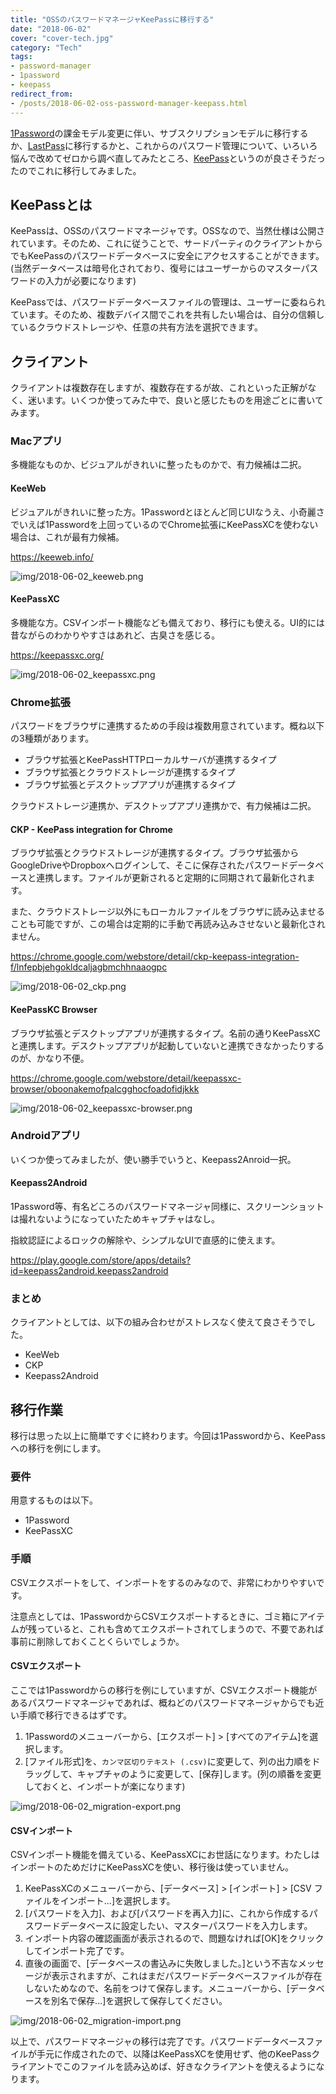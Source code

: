 ```yaml
---
title: "OSSのパスワードマネージャKeePassに移行する"
date: "2018-06-02"
cover: "cover-tech.jpg"
category: "Tech"
tags:
- password-manager
- 1password
- keepass
redirect_from:
- /posts/2018-06-02-oss-password-manager-keepass.html
---
```


[1Password](https://1password.com/)の課金モデル変更に伴い、サブスクリプションモデルに移行するか、[LastPass](https://www.lastpass.com/ja)に移行するかと、これからのパスワード管理について、いろいろ悩んで改めてゼロから調べ直してみたところ、[KeePass](https://keepass.info/)というのが良さそうだったのでこれに移行してみました。


## KeePassとは
KeePassは、OSSのパスワードマネージャです。OSSなので、当然仕様は公開されています。そのため、これに従うことで、サードパーティのクライアントからでもKeePassのパスワードデータベースに安全にアクセスすることができます。(当然データベースは暗号化されており、復号にはユーザーからのマスターパスワードの入力が必要になります)

KeePassでは、パスワードデータベースファイルの管理は、ユーザーに委ねられています。そのため、複数デバイス間でこれを共有したい場合は、自分の信頼しているクラウドストレージや、任意の共有方法を選択できます。


## クライアント
クライアントは複数存在しますが、複数存在するが故、これといった正解がなく、迷います。いくつか使ってみた中で、良いと感じたものを用途ごとに書いてみます。


### Macアプリ
多機能なものか、ビジュアルがきれいに整ったものかで、有力候補は二択。


#### KeeWeb
ビジュアルがきれいに整った方。1Passwordとほとんど同じUIなうえ、小奇麗さでいえば1Passwordを上回っているのでChrome拡張にKeePassXCを使わない場合は、これが最有力候補。

https://keeweb.info/

![img/2018-06-02_keeweb.png](img/2018-06-02_keeweb.png)


#### KeePassXC
多機能な方。CSVインポート機能なども備えており、移行にも使える。UI的には昔ながらのわかりやすさはあれど、古臭さを感じる。

https://keepassxc.org/

![img/2018-06-02_keepassxc.png](img/2018-06-02_keepassxc.png)


### Chrome拡張
パスワードをブラウザに連携するための手段は複数用意されています。概ね以下の3種類があります。

- ブラウザ拡張とKeePassHTTPローカルサーバが連携するタイプ
- ブラウザ拡張とクラウドストレージが連携するタイプ
- ブラウザ拡張とデスクトップアプリが連携するタイプ

クラウドストレージ連携か、デスクトップアプリ連携かで、有力候補は二択。


#### CKP - KeePass integration for Chrome
ブラウザ拡張とクラウドストレージが連携するタイプ。ブラウザ拡張からGoogleDriveやDropboxへログインして、そこに保存されたパスワードデータベースと連携します。ファイルが更新されると定期的に同期されて最新化されます。

また、クラウドストレージ以外にもローカルファイルをブラウザに読み込ませることも可能ですが、この場合は定期的に手動で再読み込みさせないと最新化されません。

https://chrome.google.com/webstore/detail/ckp-keepass-integration-f/lnfepbjehgokldcaljagbmchhnaaogpc

![img/2018-06-02_ckp.png](img/2018-06-02_ckp.png)


#### KeePassKC Browser
ブラウザ拡張とデスクトップアプリが連携するタイプ。名前の通りKeePassXCと連携します。デスクトップアプリが起動していないと連携できなかったりするのが、かなり不便。

https://chrome.google.com/webstore/detail/keepassxc-browser/oboonakemofpalcgghocfoadofidjkkk

![img/2018-06-02_keepassxc-browser.png](img/2018-06-02_keepassxc-browser.png)


### Androidアプリ
いくつか使ってみましたが、使い勝手でいうと、Keepass2Anroid一択。


#### Keepass2Android
1Password等、有名どころのパスワードマネージャ同様に、スクリーンショットは撮れないようになっていたためキャプチャはなし。

指紋認証によるロックの解除や、シンプルなUIで直感的に使えます。

https://play.google.com/store/apps/details?id=keepass2android.keepass2android


### まとめ
クライアントとしては、以下の組み合わせがストレスなく使えて良さそうでした。

- KeeWeb
- CKP
- Keepass2Android


## 移行作業
移行は思った以上に簡単ですぐに終わります。今回は1Passwordから、KeePassへの移行を例にします。


### 要件
用意するものは以下。

- 1Password
- KeePassXC


### 手順
CSVエクスポートをして、インポートをするのみなので、非常にわかりやすいです。

注意点としては、1PasswordからCSVエクスポートするときに、ゴミ箱にアイテムが残っていると、これも含めてエクスポートされてしまうので、不要であれば事前に削除しておくことくらいでしょうか。


#### CSVエクスポート
ここでは1Passwordからの移行を例にしていますが、CSVエクスポート機能があるパスワードマネージャであれば、概ねどのパスワードマネージャからでも近い手順で移行できるはずです。

1. 1Passwordのメニューバーから、[エクスポート] > [すべてのアイテム]を選択します。
2. [ファイル形式]を、`カンマ区切りテキスト (.csv)`に変更して、列の出力順をドラッグして、キャプチャのように変更して、[保存]します。(列の順番を変更しておくと、インポートが楽になります)

![img/2018-06-02_migration-export.png](img/2018-06-02_migration-export.png)


#### CSVインポート
CSVインポート機能を備えている、KeePassXCにお世話になります。わたしはインポートのためだけにKeePassXCを使い、移行後は使っていません。

1. KeePassXCのメニューバーから、[データベース] > [インポート] > [CSV ファイルをインポート...]を選択します。
2. [パスワードを入力]、および[パスワードを再入力]に、これから作成するパスワードデータベースに設定したい、マスターパスワードを入力します。
3. インポート内容の確認画面が表示されるので、問題なければ[OK]をクリックしてインポート完了です。
4. 直後の画面で、[データベースの書込みに失敗しました。]という不吉なメッセージが表示されますが、これはまだパスワードデータベースファイルが存在しないためなので、名前をつけて保存します。メニューバーから、[データベースを別名で保存...]を選択して保存してください。

![img/2018-06-02_migration-import.png](img/2018-06-02_migration-import.png)


以上で、パスワードマネージャの移行は完了です。パスワードデータベースファイルが手元に作成されたので、以降はKeePassXCを使用せず、他のKeePassクライアントでこのファイルを読み込めば、好きなクライアントを使えるようになります。
